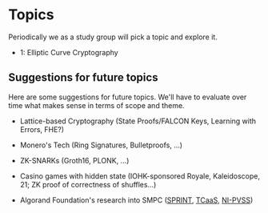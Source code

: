 # Topics

Periodically we as a study group will pick a topic and explore it.

- 1: Elliptic Curve Cryptography



## Suggestions for future topics

Here are some suggestions for future topics. We'll have to evaluate over time what makes sense in terms of scope and theme.

- Lattice-based Cryptography (State Proofs/FALCON Keys, Learning with Errors, FHE?)

- Monero's Tech (Ring Signatures, Bulletproofs, ...)

- ZK-SNARKs (Groth16, PLONK, ...)

- Casino games with hidden state (IOHK-sponsored Royale, Kaleidoscope, 21; ZK proof of correctness of shuffles...)

- Algorand Foundation's research into SMPC ([SPRINT](https://eprint.iacr.org/2023/427), [TCaaS](https://dl.acm.org/doi/10.1145/3548606.3559397), [NI-PVSS](https://link.springer.com/chapter/10.1007/978-3-031-06944-4_16))